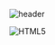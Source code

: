 ![header](https://capsule-render.vercel.app/api?type=wave&color=auto&height=200&section=header&text=Kwangmin's&fontSize=90)


<img alt="HTML5"
     src ="https://img.shields.io/badge/HTML5-E34F26.svg?&style=for-the-badge&logo=HTML5&logoColor=white"/>
